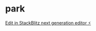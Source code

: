 # park

[Edit in StackBlitz next generation editor ⚡️](https://stackblitz.com/~/github.com/Eniolasoar/park)
